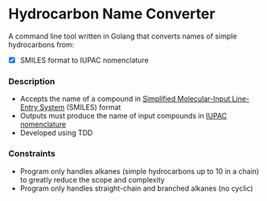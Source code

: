 # Hydrocarbon Name Converter

A command line tool written in Golang that converts names of simple hydrocarbons from:

- [x] SMILES format to IUPAC nomenclature

### Description

- Accepts the name of a compound in [Simplified Molecular-Input Line-Entry System](https://en.wikipedia.org/wiki/Simplified_molecular-input_line-entry_system) (SMILES) format
- Outputs must produce the name of input compounds in [IUPAC nomenclature](https://en.wikipedia.org/wiki/IUPAC_nomenclature_of_organic_chemistry)
- Developed using TDD 

### Constraints

- Program only handles alkanes (simple hydrocarbons up to 10 in a chain) to greatly reduce the scope and complexity
- Program only handles straight-chain and branched alkanes (no cyclic)
